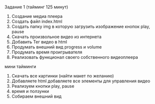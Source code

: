 Задание 1 (тайминг 125 минут)

1. Создание медиа плеера
2. Создать файл index.html
3. Создать папку img в которую загрузить изображение
   кнопок play, pause
4. Скачать произвольное видео из интернета
5. Добавить Тег видео в html
6. Продумать внешний вид progress и volume
7. Продумать время проигрывателя
8. Реализовать функционал своего собственного видеоплеера

мини тайминги

1. Скачать все картинки (найти макет по желанию)
2. Добавляете html добавляете все элементы для
   управления видео
3. Реализуем кнопки play, pause
4. время и ползунки
5. Собираем внешний вид
